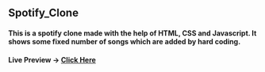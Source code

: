 ﻿## Spotify_Clone
#### This is a spotify clone made with the help of HTML, CSS and Javascript. It shows some fixed number of songs which are added by hard coding.
#### Live Preview -> <a href="https://spotify-clone-ajay.netlify.app/">Click Here</a>
